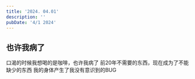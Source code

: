 ```yaml
---
title: '2024. 04.01'
description: ''
pubDate: '4/1 2024'
---
```


## 也许我病了

口渴的时候我想喝的是咖啡，也许我病了
前20年不需要的东西，现在成为了不能缺少的东西
我的身体产生了我没有意识到的BUG



